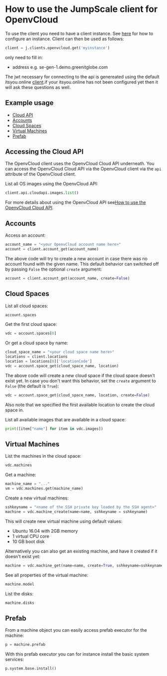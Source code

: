 # How to use the JumpScale client for OpenvCloud


To use the client you need to have a client instance. See [here](https://github.com/Jumpscale/core9/blob/master/docs/config/configmanager.md) for how to configure an instance. Client can then be used as follows:

```python
client = j.clients.openvcloud.get('myinstance')
```

only need to fill in:
- address e.g. se-gen-1.demo.greenitglobe.com

The jwt necessary for connecting to the api is genereated using the default itsyou.online [client](IYO_client.md).if your itsyou.online has not been configured yet then it will ask these questions as well.

## Example usage

- [Cloud API](#cloud-api)
- [Accounts](#accounts)
- [Cloud Spaces](#cloud-spaces)
- [Virtual Machines](#virtual-machines)
- [Prefab](#prefab)

<a id="cloud-api"></a>
## Accessing the Cloud API

The OpenvCloud client uses the OpenvCloud Cloud API underneath. You can access the OpenvCloud Cloud API via the OpenvCloud client via the `api` attribute of the OpenvCloud client.

List all OS images using the OpenvCloud API:
```python
client.api.cloudapi.images.list()
```

For more details about using the OpenvCloud API see[How to use the OpenvCloud Cloud API](OVC_API.md).

<a id="accounts"></a>
## Accounts

Access an account:
```python
account_name = "<your OpenvCloud account name here>"
account = client.account_get(account_name)
```

The above code will try to create a new account in case there was no account found with the given name. This default behavior can switched off by passing `False` the optional `create` argument:
```python
account = client.account_get(account_name, create=False)
```

<a id="cloud-spaces"></a>
## Cloud Spaces

List all cloud spaces:
```python
account.spaces
```

Get the first cloud space:
```python
vdc = account.spaces[0]
```

Or get a cloud space by name:
```python
cloud_space_name = "<your cloud space name here>"
locations = client.locations
location = locations[0]['locationCode']
vdc = account.space_get(cloud_space_name, location)
```

The above code will create a new cloud space if the cloud space doesn't exist yet. In case you don't want this behavior, set the `create` argument to `False` (the default is `True`):
```python
vdc = account.space_get(cloud_space_name, location, create=False)
```

Also note that we specified the first available location to create the cloud space in.

List all available images that are available in a cloud space:
```python
print([item["name"] for item in vdc.images])
```

<a id="virtual-machines"></a>
## Virtual Machines

List the machines in the cloud space:
```python
vdc.machines
```

Get a machine:
```python
machine_name = "..."
vm = vdc.machines.get(machine_name)
```

Create a new virtual machines:
```python
sshkeyname = "<name of the SSH private key loaded by the SSH agent>"
machine = vdc.machine_create(name=name, sshkeyname = sshkeyname)
```

This will create new virtual machine using default values:
- Ubuntu 16.04 with 2GB memory
- 1 virtual CPU core
- 10 GB boot disk

Alternatively you can also get an existing machine, and have it created if it doesn't exist yet:
```python
machine = vdc.machine_get(name=name, create=True, sshkeyname=sshkeyname)
```

See all properties of the virtual machine:
```python
machine.model
```

List the disks:
```python
machine.disks
```

<a id="prefab"></a>
## Prefab

From a machine object you can easily access prefab executor for the machine: 
```python
p = machine.prefab
```

With this prefab executor you can for instance install the basic system services: 
```python
p.system.base.install()
```